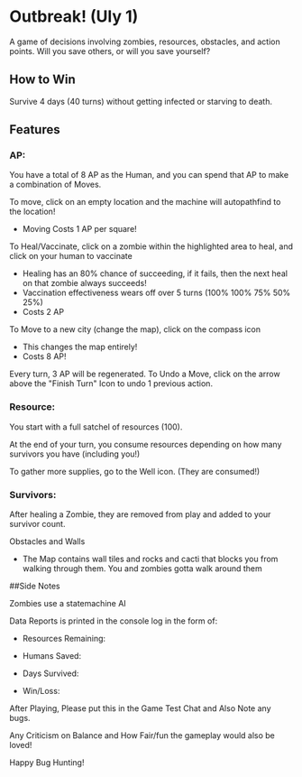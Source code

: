 # Outbreak! (Uly 1)
A game of decisions involving zombies, resources, obstacles, and action points. Will you save others, or will you save yourself?

## How to Win
Survive 4 days (40 turns) without getting infected or starving to death.

## Features
### AP:
You have a total of 8 AP as the Human, and you can spend that AP to make a combination of Moves.

To move, click on an empty location and the machine will autopathfind to the location!
  - Moving Costs 1 AP per square!

To Heal/Vaccinate, click on a zombie within the highlighted area to heal, and click on your human to vaccinate
  - Healing has an 80% chance of succeeding, if it fails, then the next heal on that zombie always succeeds!
  - Vaccination effectiveness wears off over 5 turns (100% 100% 75% 50% 25%)
  - Costs 2 AP

To Move to a new city (change the map), click on the compass icon
  - This changes the map entirely!
  - Costs 8 AP!

Every turn, 3 AP will be regenerated. To Undo a Move, click on the arrow above the "Finish Turn" Icon to undo 1 previous action.

### Resource:
You start with a full satchel of resources (100).

At the end of your turn, you consume resources depending on how many survivors you have (including you!)

To gather more supplies, go to the Well icon. (They are consumed!)

### Survivors:

After healing a Zombie, they are removed from play and added to your survivor count.

Obstacles and Walls
  - The Map contains wall tiles and rocks and cacti that blocks you from walking through them. You and zombies gotta walk around them

##Side Notes

Zombies use a statemachine AI

Data Reports is printed in the console log in the form of:

  - Resources Remaining:

  - Humans Saved:

  - Days Survived:

  - Win/Loss:

After Playing, Please put this in the Game Test Chat and Also Note any bugs.

Any Criticism on Balance and How Fair/fun the gameplay would also be loved!

Happy Bug Hunting!
